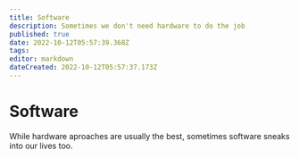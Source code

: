 ```yaml
---
title: Software
description: Sometimes we don't need hardware to do the job
published: true
date: 2022-10-12T05:57:39.368Z
tags: 
editor: markdown
dateCreated: 2022-10-12T05:57:37.173Z
---
```


# Software
While hardware aproaches are usually the best, sometimes software sneaks into our lives too.
